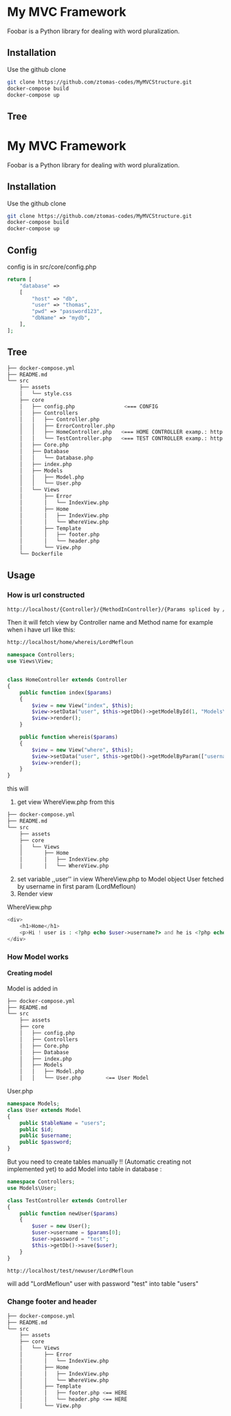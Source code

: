 # My MVC Framework
Foobar is a Python library for dealing with word pluralization.

## Installation

Use the github clone 

```bash
git clone https://github.com/ztomas-codes/MyMVCStructure.git
docker-compose build
docker-compose up
```

## Tree
# My MVC Framework
Foobar is a Python library for dealing with word pluralization.

## Installation

Use the github clone 

```bash
git clone https://github.com/ztomas-codes/MyMVCStructure.git
docker-compose build
docker-compose up
```

## Config 
config is in src/core/config.php
```php
return [
    "database" =>
    [
        "host" => "db",
        "user" => "thomas",
        "pwd" => "password123",
        "dbName" => "mydb",
    ],
];
```

## Tree
```bash
├── docker-compose.yml
├── README.md
└── src
    ├── assets
    │   └── style.css
    ├── core
    │   ├── config.php                <=== CONFIG
    │   ├── Controllers
    │   │   ├── Controller.php
    │   │   ├── ErrorController.php
    │   │   ├── HomeController.php   <=== HOME CONTROLLER examp.: http://localhost/
    │   │   └── TestController.php   <=== TEST CONTROLLER examp.: http://localhost/test
    │   ├── Core.php
    │   ├── Database
    │   │   └── Database.php
    │   ├── index.php
    │   ├── Models
    │   │   ├── Model.php
    │   │   └── User.php
    │   └── Views
    │       ├── Error
    │       │   └── IndexView.php
    │       ├── Home
    │       │   ├── IndexView.php
    │       │   └── WhereView.php
    │       ├── Template
    │       │   ├── footer.php
    │       │   └── header.php
    │       └── View.php
    └── Dockerfile
```

## Usage

### How is url constructed
```bash
http://localhost/{Controller}/{MethodInController}/{Params spliced by /}
```
Then it will fetch view by Controller name and Method name for example when i have url like this: 

```bash
http://localhost/home/whereis/LordMefloun
```
```php
namespace Controllers;
use Views\View;


class HomeController extends Controller
{
    public function index($params)
    {
        $view = new View("index", $this);
        $view->setData("user", $this->getDb()->getModelById(1, "Models\\User"));
        $view->render();
    }

    public function whereis($params)
    {
        $view = new View("where", $this);
        $view->setData("user", $this->getDb()->getModelByParam(["username" => $params[0]], "Models\\User"));
        $view->render();
    }
}
```
this will 
1. get view WhereView.php from this 
```bash
├── docker-compose.yml
├── README.md
└── src
    ├── assets
    ├── core
    │   └── Views
    │       ├── Home
    │       │   ├── IndexView.php
    │       │   └── WhereView.php
```
2. set variable ,,user'' in view WhereView.php to Model object User fetched by username in first param (LordMefloun)
3. Render view

WhereView.php
```php
<div>
    <h1>Home</h1>
    <p>Hi ! user is : <?php echo $user->username?> and he is <?php echo $user->id ?>.</p>
</div>
```


### How Model works
#### Creating model
Model is added in 
```bash
├── docker-compose.yml
├── README.md
└── src
    ├── assets
    ├── core
    │   ├── config.php 
    │   ├── Controllers
    │   ├── Core.php
    │   ├── Database
    │   ├── index.php
    │   ├── Models
    │   │   ├── Model.php
    │   │   └── User.php        <== User Model
```
User.php
```php
namespace Models;
class User extends Model
{
    public $tableName = "users";
    public $id;
    public $username;
    public $password;
}
```

But you need to create tables manually !! (Automatic creating not implemented yet)
to add Model into table in database :
```php
namespace Controllers;
use Models\User;

class TestController extends Controller
{
    public function newUser($params)
    {
        $user = new User();
        $user->username = $params[0];
        $user->password = "test";
        $this->getDb()->save($user);
    }
}
```
```bash
http://localhost/test/newuser/LordMefloun
```
will add "LordMefloun" user with password "test" into table "users"


### Change footer and header 
```bash
├── docker-compose.yml
├── README.md
└── src
    ├── assets
    ├── core
    │   └── Views
    │       ├── Error
    │       │   └── IndexView.php
    │       ├── Home
    │       │   ├── IndexView.php
    │       │   └── WhereView.php
    │       ├── Template
    │       │   ├── footer.php <== HERE
    │       │   └── header.php <== HERE
    │       └── View.php
```